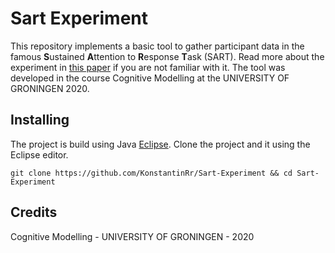 # Sart Experiment

This repository implements a basic tool to gather participant data in the famous **S**ustained **A**ttention to **R**esponse **T**ask (SART).
Read more about the experiment in [this paper](https://www.sciencedirect.com/science/article/pii/B9780123757319500598)
if you are not familiar with it. The tool was developed in the course Cognitive Modelling at the UNIVERSITY OF GRONINGEN 2020.

## Installing
The project is build using Java [Eclipse](https://www.eclipse.org/downloads/packages/release/kepler/sr1/eclipse-ide-java-developers).
Clone the project and it using the Eclipse editor.
```
git clone https://github.com/KonstantinRr/Sart-Experiment && cd Sart-Experiment
```

## Credits
Cognitive Modelling - UNIVERSITY OF GRONINGEN - 2020
